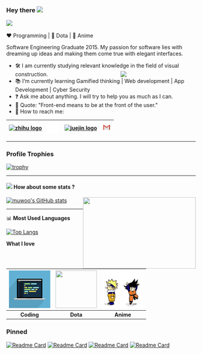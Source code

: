 
### Hey there <img src="https://media.giphy.com/media/hvRJCLFzcasrR4ia7z/giphy.gif" width="25px"> 

![](https://komarev.com/ghpvc/?username=muwoo&color=blue&style=flat-square&label=PROFILE+VIEWS)
  
:heart: Programming | :green_heart: Dota | :blue_heart: Anime
  
Software Engineering Graduate 2015. My passion for software lies with dreaming up ideas and making them come true with elegant interfaces. 

- :hammer_and_wrench: I am currently studying relevant knowledge in the field of visual construction. <img align="right" src="https://github.com/muwoo/muwoo/blob/main/4540afb7a97665bee5ce0865595f0614.gif" width="200">
- :books: I’m currently learning Gamified thinking | Web development | App Development | Cyber Security
- :question: Ask me about anything. I will try to help you as much as I can.
- :microphone: Quote: "Front-end means to be at the front of the user."
- :car: How to reach me:

| [<img src="https://github.com/muwoo/muwoo/blob/main/zhihu.png" alt="zhihu logo" width="30">](https://www.zhihu.com/people/monkey-wang-) | [<img src="https://raw.githubusercontent.com/Delta456/Delta456/master/img/github.png" alt="github logo" width="32">](https://github.com/muwoo) |  [<img src="https://favicons.githubusercontent.com/juejin.cn" alt="juejin logo" width="24">](https://juejin.cn/user/3298190611978526) | [<img src="https://github.com/Amchuz/Amchuz/blob/master/gmail.jpeg" alt="gmail logo" width="24">](muwoo@gmail.com)
|---|---|---|---|

----
### Profile Trophies

[![trophy](https://github-profile-trophy.vercel.app/?username=muwoo)](https://github.com/ryo-ma/github-profile-trophy)

----

#### <img src="https://media.giphy.com/media/VgCDAzcKvsR6OM0uWg/giphy.gif" width="50"> How about some stats ?
  
[![muwoo's GitHub stats](https://github-readme-stats.vercel.app/api?username=muwoo)](https://github.com/muwoo/github-readme-stats)<img align="right" src="https://github.com/muwoo/muwoo/blob/main/5fd282b08749dcb9ecb56d1fd52fe567.gif" width="300" height="190">
 

-------

📊 **Most Used Languages**

[![Top Langs](https://github-readme-stats.vercel.app/api/top-langs/?username=muwoo&layout=compact)](https://github.com/muwoo/github-readme-stats)

  
  
**What I love**

| <img src=https://github.com/Amchuz/Amchuz/blob/master/coding.gif width="110" height="100"> | <img src=https://github.com/muwoo/muwoo/blob/main/2e8889106108c13c8661c863c714a0c3.gif width="110" height="100"> | <img src=https://github.com/Amchuz/Amchuz/blob/master/animeicon.gif width="110" height="100"> | 
| :---: | :---: | :---: |
| <b>Coding</b> | <b>Dota</b> | <b>Anime</b> |


### Pinned
[![Readme Card](https://github-readme-stats.vercel.app/api/pin/?username=muwoo&repo=blogs)](https://github.com/muwoo/blogs)
[![Readme Card](https://github-readme-stats.vercel.app/api/pin/?username=muwoo&repo=vnode2canvas)](https://github.com/muwoo/vnode2canvas)
[![Readme Card](https://github-readme-stats.vercel.app/api/pin/?username=muwoo&repo=vue-form-render)](https://github.com/muwoo/vue-form-render)
[![Readme Card](https://github-readme-stats.vercel.app/api/pin/?username=VV-UI&repo=VV-UI)](https://github.com/VV-UI/VV-UI)

